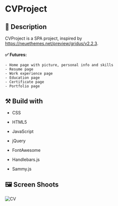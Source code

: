# CVProject

## :memo: Description
CVProject is a SPA project, inspired by https://neuethemes.net/preview/gridus/v2.2.3. 

#### :white_check_mark: Futures: 

    - Home page with picture, personal info and skills
    - Resume page
    - Work experience page
    - Education page
    - Certificate page
    - Portfolio page

## :hammer_and_pick: Build with

 - CSS

 - HTML5
 
 - JavaScript

 - jQuery
 
 - FontAwesome
 
 - Handlebars.js 
 
 - Sammy.js

## :framed_picture: Screen Shoots

![CV](https://res.cloudinary.com/dieu4mste/image/upload/v1612279637/cv_l0on5v.png)
